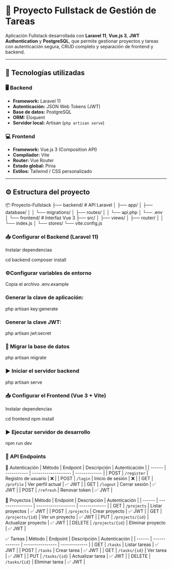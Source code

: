# 🚀 Proyecto Fullstack de Gestión de Tareas

Aplicación Fullstack desarrollada con **Laravel 11**, **Vue.js 3**, **JWT Authentication** y **PostgreSQL**, que permite gestionar proyectos y tareas con autenticación segura, CRUD completo y separación de frontend y backend.

---

## 🧩 Tecnologías utilizadas

### 🖥️ Backend
- **Framework:** Laravel 11  
- **Autenticación:** JSON Web Tokens (JWT)  
- **Base de datos:** PostgreSQL  
- **ORM:** Eloquent  
- **Servidor local:** Artisan (`php artisan serve`)

### 💻 Frontend
- **Framework:** Vue.js 3 (Composition API)  
- **Compilador:** Vite  
- **Router:** Vue Router  
- **Estado global:** Pinia  
- **Estilos:** Tailwind / CSS personalizado  

---

## ⚙️ Estructura del proyecto

📦 Proyecto-Fullstack
├── backend/ # API Laravel
│ ├── app/
│ ├── database/
│ │ └── migrations/
│ ├── routes/
│ │ └── api.php
│ └── .env
│
└── frontend/ # Interfaz Vue 3
├── src/
│ ├── views/
│ ├── router/
│ │ └── index.js
│ └── stores/
└── vite.config.js

### 📥 Configurar el Backend (Laravel 11)

Instalar dependencias

cd backend
composer install


### ⚙️Configurar variables de entorno

Copia el archivo .env.example


### Generar la clave de aplicación:

php artisan key:generate


### Generar la clave JWT:

php artisan jwt:secret


### 🧱 Migrar la base de datos

php artisan migrate


### ▶️ Iniciar el servidor backend

php artisan serve



### 📥 Configurar el Frontend (Vue 3 + Vite)

Instalar dependencias

cd frontend
npm install


### ▶️ Ejecutar servidor de desarrollo

npm run dev



### 📡 API Endpoints

🔐 Autenticación
| Método | Endpoint    | Descripción         | Autenticación |
| ------ | ----------- | ------------------- | ------------- |
| POST   | `/register` | Registro de usuario | ❌             |
| POST   | `/login`    | Inicio de sesión    | ❌             |
| GET    | `/profile`  | Ver perfil actual   | ✅ JWT         |
| GET    | `/logout`   | Cerrar sesión       | ✅ JWT         |
| POST   | `/refresh`  | Renovar token       | ✅ JWT         |


📁 Proyectos
| Método | Endpoint         | Descripción         | Autenticación |
| ------ | ---------------- | ------------------- | ------------- |
| GET    | `/projects`      | Listar proyectos    | ✅ JWT         |
| POST   | `/projects`      | Crear proyecto      | ✅ JWT         |
| GET    | `/projects/{id}` | Ver un proyecto     | ✅ JWT         |
| PUT    | `/projects/{id}` | Actualizar proyecto | ✅ JWT         |
| DELETE | `/projects/{id}` | Eliminar proyecto   | ✅ JWT         |


✅ Tareas
| Método | Endpoint      | Descripción      | Autenticación |
| ------ | ------------- | ---------------- | ------------- |
| GET    | `/tasks`      | Listar tareas    | ✅ JWT         |
| POST   | `/tasks`      | Crear tarea      | ✅ JWT         |
| GET    | `/tasks/{id}` | Ver tarea        | ✅ JWT         |
| PUT    | `/tasks/{id}` | Actualizar tarea | ✅ JWT         |
| DELETE | `/tasks/{id}` | Eliminar tarea   | ✅ JWT         |



